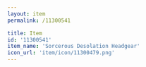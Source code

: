 ```yaml
---
layout: item
permalink: /11300541

title: Item
id: '11300541'
item_name: 'Sorcerous Desolation Headgear'
icon_url: 'item/icon/11300479.png'
---
```

